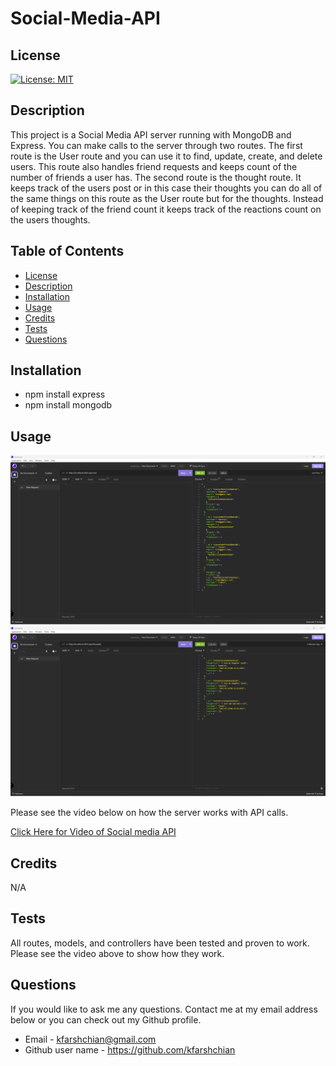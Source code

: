 

  # Social-Media-API

  ## License
  [![License: MIT](https://img.shields.io/badge/License-MIT-yellow.svg)](https://opensource.org/licenses/MIT)

  ## Description
  This project is a Social Media API server running with MongoDB and Express. You can make calls to the server through two routes. The first route is the User route and you can use it to find, update, create, and delete users. This route also handles friend requests and keeps count of the number of friends a user has. The second route is the thought route. It keeps track of the users post or in this case their thoughts you can do all of the same things on this route as the User route but for the thoughts. Instead of keeping track of the friend count it keeps track of the reactions count on the users thoughts.

  ## Table of Contents
  - [License](#License)
  - [Description](#Description)
  - [Installation](#installation)
  - [Usage](#Usage)
  - [Credits](#credits)
  - [Tests](#Tests)
  - [Questions](#Questions)
  
  ## Installation
  - npm install express
  - npm install mongodb

  ## Usage
  ![alttext](./assets/images/site1.png)
  ![alttext](./assets/images/site2.png)
  
  Please see the video below on how the server works with API calls. 
  
  [Click Here for Video of Social media API](https://drive.google.com/file/d/1-L53pBYE69VS1Nr6JP3hSgorYlAfLYn9/preview)
  
  ## Credits
  N/A

  ## Tests
  All routes, models, and controllers have been tested and proven to work. Please see the video above to show how they work. 

  ## Questions
  If you would like to ask me any questions. Contact me at my email address below or you can check out my Github profile.
  - Email - kfarshchian@gmail.com
  - Github user name - https://github.com/kfarshchian
  
  
